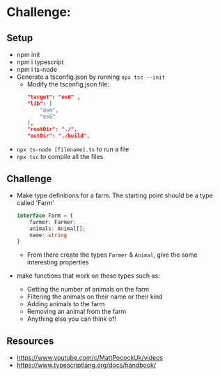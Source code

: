 # Challenge:

## Setup

- npm init
- npm i typescript
- npm i ts-node
- Generate a tsconfig.json by running `npx tsc --init`
  - Modify the tsconfig.json file:
    ```json
    "target": "es6" ,
    "lib": [
        "dom",
        "es6"
    ],
    "rootDir": "./",
    "outDir": "./build",
    ```
- `npx ts-node [filename].ts` to run a file
- `npx tsc` to compile all the files

## Challenge

- Make type definitions for a farm. The starting point should be a type called 'Farm'

  ```typescript
  interface Farm = {
      farmer: Farmer;
      animals: Animal[];
      name: string
  }
  ```

  - From there create the types `Farmer` & `Animal`, give the some interesting properties

- make functions that work on these types such as:
  - Getting the number of animals on the farm
  - Filtering the animals on their name or their kind
  - Adding animals to the farm
  - Removing an animal from the farm
  - Anything else you can think of!

## Resources

- https://www.youtube.com/c/MattPocockUk/videos
- https://www.typescriptlang.org/docs/handbook/
